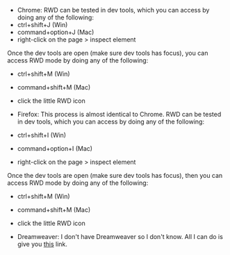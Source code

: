  * Chrome: RWD can be tested in dev tools, which you can access by doing any of the following:
  * ctrl+shift+J (Win)
  * command+option+J (Mac)
  * right-click on the page > inspect element

  Once the dev tools are open (make sure dev tools has focus), you can access RWD mode by doing any of the following:
  * ctrl+shift+M (Win)
  * command+shift+M (Mac)
  * click the little RWD icon

 * Firefox: This process is almost identical to Chrome. RWD can be tested in dev tools, which you can access by doing any of the following:
  * ctrl+shift+I (Win)
  * command+option+I (Mac)
  * right-click on the page > inspect element

  Once the dev tools are open (make sure dev tools has focus), then you can access RWD mode by doing any of the following:
  * ctrl+shift+M (Win)
  * command+shift+M (Mac)
  * click the little RWD icon

 * Dreamweaver: I don't have Dreamweaver so I don't know. All I can do is give you [this](https://helpx.adobe.com/dreamweaver/using/creating-web-applications-mobile-devices.html) link.